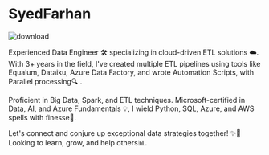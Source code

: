 # SyedFarhan
![download](https://github.com/user-attachments/assets/653d78f0-fb86-4c07-81fe-7db9a58c8d93)

Experienced Data Engineer 🛠️ specializing in cloud-driven ETL solutions ☁️. 
With 3+ years in the field, I've created multiple ETL pipelines using tools like Equalum, Dataiku, Azure Data Factory, and wrote Automation Scripts, with Parallel processing🔍 . 

Proficient in Big Data, Spark, and ETL techniques. Microsoft-certified in Data, AI, and Azure Fundamentals 💡, I wield Python, SQL, Azure, and AWS spells with finesse🚀. 

Let's connect and conjure up exceptional data strategies together! ✨🔗
Looking to learn, grow, and help others📊.
